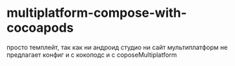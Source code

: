 # multiplatform-compose-with-cocoapods
просто темплейт, так как ни андроид студио ни сайт мультиплатформ не предлагает конфиг и с кокоподс и с coposeMultiplatform
